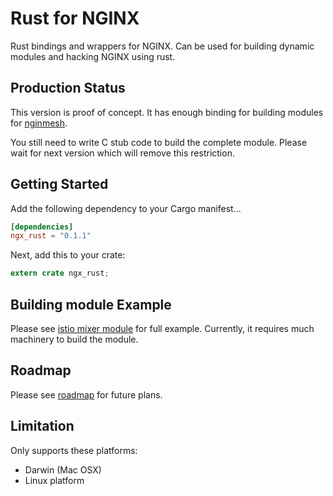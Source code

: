 # Rust for NGINX

Rust bindings and wrappers for NGINX.  Can be used for building dynamic modules and hacking NGINX using rust.

## Production Status

This version is proof of concept.  It has enough binding for building modules for [nginmesh](https://github.com/nginxinc/nginmesh).  

You still need to write C stub code to build the complete module.  Please wait for next version which will remove this restriction.

## Getting Started

Add the following dependency to your Cargo manifest...

```toml
[dependencies]
ngx_rust = "0.1.1"
```

Next, add this to your crate:

```rust
extern crate ngx_rust;
```

## Building module Example

Please see [istio mixer module](https://github.com/nginxinc/ngx-istio-mixer) for full example.
Currently, it requires much machinery to build the module. 

## Roadmap

Please see [roadmap](https://github.com/nginxinc/ngx-rust/wiki) for future plans.  



## Limitation

Only supports these platforms:
- Darwin (Mac OSX)
- Linux platform

